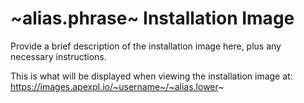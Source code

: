 
# ~alias.phrase~ Installation Image

Provide a brief description of the installation image here, plus any necessary instructions.  

This is what will be displayed when viewing the installation image at:
    https://images.apexpl.io/~username~/~alias.lower~


